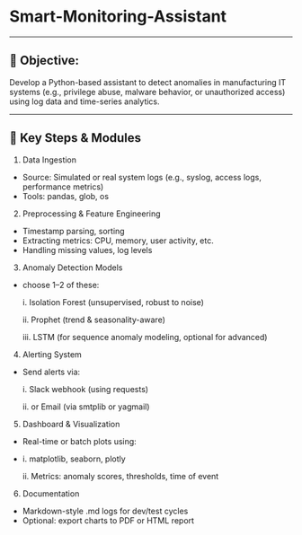 # Smart-Monitoring-Assistant

---

## 🎯 Objective:
Develop a Python-based assistant to detect anomalies in manufacturing IT systems (e.g., privilege abuse, malware behavior, or unauthorized access) using log data and time-series analytics.

---

## 🔧 Key Steps & Modules
1. Data Ingestion
- Source: Simulated or real system logs (e.g., syslog, access logs, performance metrics)
- Tools: pandas, glob, os

2. Preprocessing & Feature Engineering
- Timestamp parsing, sorting
- Extracting metrics: CPU, memory, user activity, etc.
- Handling missing values, log levels

3. Anomaly Detection Models
- choose 1–2 of these:
  
  i. Isolation Forest (unsupervised, robust to noise)
  
  ii. Prophet (trend & seasonality-aware)
  
  iii. LSTM (for sequence anomaly modeling, optional for advanced)

4. Alerting System
- Send alerts via:
  
  i. Slack webhook (using requests)
  
  ii. or Email (via smtplib or yagmail)

5. Dashboard & Visualization
- Real-time or batch plots using:
- 
  i. matplotlib, seaborn, plotly
  
  ii. Metrics: anomaly scores, thresholds, time of event

6. Documentation
- Markdown-style .md logs for dev/test cycles
- Optional: export charts to PDF or HTML report
